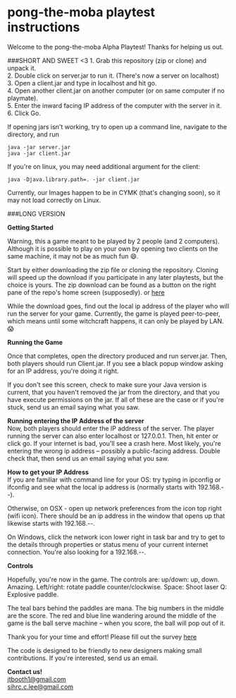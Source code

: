 pong-the-moba playtest instructions
==================
Welcome to the pong-the-moba Alpha Playtest! Thanks for helping us out.


###SHORT AND SWEET <3
    1. Grab this repository (zip or clone) and unpack it. <br>
    2. Double click on server.jar to run it. (There's now a server on localhost)<br>
    3. Open a client.jar and type in localhost and hit go. <br>
    4. Open another client.jar on another computer (or on same computer if no playmate). <br>
    5. Enter the inward facing IP address of the computer with the server in it. <br>
    6. Click Go. <br>

If opening jars isn't working, try to open up a command line, navigate to the directory, and run 

```
java -jar server.jar
java -jar client.jar 
```

If you're on linux, you may need additional argument for the client:<br>

```
java -Djava.library.path=. -jar client.jar 
```


Currently, our Images happen to be in CYMK (that's changing soon), so it may not load correctly on Linux. 

###LONG VERSION

<b> Getting Started </b>

Warning, this a game meant to be played by 2 people (and 2 computers). Although it is possible to play on your own by opening two clients on the same machine, it may not be as much fun :smile:.

Start by either downloading the zip file or cloning the repository. Cloning will speed up the download if you participate in any later playtests, but the choice is yours. The zip download can be found as a button on the right pane of the repo's home screen (supposedly). or [here](https://github.com/Pong-The-Moba/play-pong-the-moba/archive/production.zip)

While the download goes, find out the local ip address of the player who will run the server for your game. Currently, the game is played peer-to-peer, which means until some witchcraft happens, it can only be played by LAN. :scream:

<b> Running the Game </b>

Once that completes, open the directory produced and run server.jar. Then, both players should run Client.jar. If you see a black popup window asking for an IP address, you're doing it right.

If you don't see this screen, check to make sure your Java version is current, that you haven't removed the jar from the directory, and that you have execute permissions on the jar. If all of these are the case or if you're stuck, send us an email saying what you saw.

<b> Running entering the IP Address of the server</b><br>
Now, both players should enter the IP address of the server. The player running the server can also enter localhost or 127.0.0.1. Then, hit enter or click go. If your internet is bad, you'll see a crash here. Most likely, you're entering the wrong ip address – possibly a public-facing address. Double check that, then send us an email saying what you saw.

<b> How to get your IP Address </b><br>
If you are familiar with command line for your OS:
try typing in ipconfig or ifconfig and see what the local ip address is (normally starts with 192.168.--). 

Otherwise, on OSX - open up network preferences from the icon top right (wifi icon). There should be an ip address in the window that opens up that likewise starts with 192.168.--.

On Windows, click the network icon lower right in task bar and try to get to the details through properties or status menu of your current internet connection. You're also looking for a 192.168.--.

<b>Controls </b>

Hopefully, you're now in the game. The controls are:
up/down: up, down. Amazing.
Left/right: rotate paddle counter/clockwise.
Space: Shoot laser
Q: Explosive paddle.

The teal bars behind the paddles are mana. The big numbers in the middle are the score. The red and blue line wandering around the middle of the game is the ball serve machine – when you score, the ball will pop out of it.

Thank you for your time and effort! Please fill out the survey  [here](https://docs.google.com/forms/d/11MTeljkYPyR6gCuLSyL629C09zqxlYAtPfdsPPqZDT0/viewform?usp=send_form)

The code is designed to be friendly to new designers making small contributions. If you're interested, send us an email.

<b> Contact us! </b><br>
jtbooth1@gmail.com<br>
sihrc.c.lee@gmail.com
